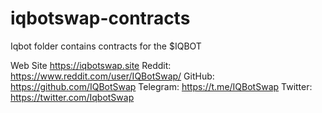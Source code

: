 # iqbotswap-contracts
Iqbot folder contains contracts for the $IQBOT

Web Site https://iqbotswap.site
Reddit: https://www.reddit.com/user/IQBotSwap/
GitHub: https://github.com/IQBotSwap
Telegram: https://t.me/IQBotSwap
Twitter: https://twitter.com/IqbotSwap
